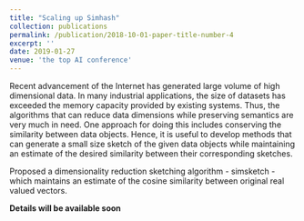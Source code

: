 ```yaml
---
title: "Scaling up Simhash"
collection: publications
permalink: /publication/2018-10-01-paper-title-number-4
excerpt: ''
date: 2019-01-27
venue: 'the top AI conference'
---
```


Recent advancement of the Internet has generated large volume of high dimensional data. In many industrial applications, the size of datasets has exceeded the memory capacity provided by existing systems. Thus, the algorithms that can reduce data dimensions while preserving semantics are very much in need. One approach for doing this includes conserving the similarity between data objects. Hence, it is useful to develop methods that can generate a small size sketch of the given data objects while maintaining an estimate of the desired similarity between their corresponding sketches.

Proposed a dimensionality reduction sketching algorithm - simsketch - which maintains an estimate of the cosine similarity between original real valued vectors.

**Details will be available soon**

